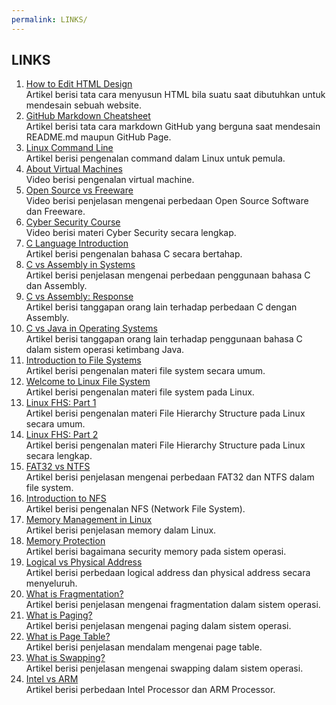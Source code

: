 ```yaml
---
permalink: LINKS/
---
```


## LINKS

1. [How to Edit HTML Design](https://www.w3schools.com/html/html_editors.asp)<br>
Artikel berisi tata cara menyusun HTML bila suatu saat dibutuhkan untuk mendesain sebuah website.
2. [GitHub Markdown Cheatsheet](https://github.com/adam-p/markdown-here/wiki/Markdown-Cheatsheet)<br>
Artikel berisi tata cara markdown GitHub yang berguna saat mendesain README.md maupun GitHub Page.
3. [Linux Command Line](https://ubuntu.com/tutorials/command-line-for-beginners#1-overview)<br>
Artikel berisi pengenalan command dalam Linux untuk pemula.
4. [About Virtual Machines](https://youtu.be/daDbY2iDmU0?si=zogIVzRxajVuHCj0)<br>
Video berisi pengenalan virtual machine.
5. [Open Source vs Freeware](https://youtu.be/fwOytIbmMsY?si=_BT2BdAG72PnUiPL)<br>
Video berisi penjelasan mengenai perbedaan Open Source Software dan Freeware.
6. [Cyber Security Course](https://youtu.be/U_P23SqJaDc?si=Ri7RxTx4pQC0V4DI)<br>
Video berisi materi Cyber Security secara lengkap.
7. [C Language Introduction](https://www.w3schools.com/c/c_intro.php)<br>
Artikel berisi pengenalan bahasa C secara bertahap.
8. [C vs Assembly in Systems](https://runtimerec.com/c-vs-assembly/)<br>
Artikel berisi penjelasan mengenai perbedaan penggunaan bahasa C dan Assembly.
9. [C vs Assembly: Response](https://www.linkedin.com/advice/3/what-trade-offs-between-using-c-assembly-skills-computer-science-ljvrf?utm_source=share&utm_medium=member_desktop&utm_campaign=copy)<br>
Artikel berisi tanggapan orang lain terhadap perbedaan C dengan Assembly.
10. [C vs Java in Operating Systems](https://www.quora.com/Why-are-all-OS-built-by-C-C++-C-etc-Why-not-Java)<br>
Artikel berisi tanggapan orang lain terhadap penggunaan bahasa C dalam sistem operasi ketimbang Java.
11. [Introduction to File Systems](https://www.geeksforgeeks.org/file-systems-in-operating-system/)<br>
Artikel berisi pengenalan materi file system secara umum.
12. [Welcome to Linux File System](https://www.geeksforgeeks.org/linux-file-system/)<br>
Artikel berisi pengenalan materi file system pada Linux.
13. [Linux FHS: Part 1](https://www.geeksforgeeks.org/linux-file-hierarchy-structure/)<br>
Artikel berisi pengenalan materi File Hierarchy Structure pada Linux secara umum.
14. [Linux FHS: Part 2](https://refspecs.linuxfoundation.org/FHS_3.0/fhs-3.0.html)<br>
Artikel berisi pengenalan materi File Hierarchy Structure pada Linux secara lengkap.
15. [FAT32 vs NTFS](https://www.geeksforgeeks.org/difference-between-fat32-and-ntfs/)<br>
Artikel berisi penjelasan mengenai perbedaan FAT32 dan NTFS dalam file system.
16. [Introduction to NFS](https://www.techtarget.com/searchenterprisedesktop/definition/Network-File-System)<br>
Artikel berisi pengenalan NFS (Network File System).
17. [Memory Management in Linux](https://www.javatpoint.com/linux-memory-management)<br>
Artikel berisi penjelasan memory dalam Linux.
18. [Memory Protection](https://www.geeksforgeeks.org/memory-protection-in-operating-systems/)<br>
Artikel berisi bagaimana security memory pada sistem operasi.
19. [Logical vs Physical Address](https://www.geeksforgeeks.org/logical-and-physical-address-in-operating-system/)<br>
Artikel berisi perbedaan logical address dan physical address secara menyeluruh.
20. [What is Fragmentation?](https://www.geeksforgeeks.org/what-is-fragmentation-in-operating-system/)<br>
Artikel berisi penjelasan mengenai fragmentation dalam sistem operasi.
21. [What is Paging?](https://www.geeksforgeeks.org/paging-in-operating-system/)<br>
Artikel berisi penjelasan mengenai paging dalam sistem operasi.
22. [What is Page Table?](https://www.javatpoint.com/os-page-table#google_vignette)<br>
Artikel berisi penjelasan mendalam mengenai page table.
23. [What is Swapping?](https://www.geeksforgeeks.org/swapping-in-operating-system/)<br>
Artikel berisi penjelasan mengenai swapping dalam sistem operasi.
24. [Intel vs ARM](https://www.makeuseof.com/arm-vs-intel-processors-what-is-the-difference/)<br>
Artikel berisi perbedaan Intel Processor dan ARM Processor.
